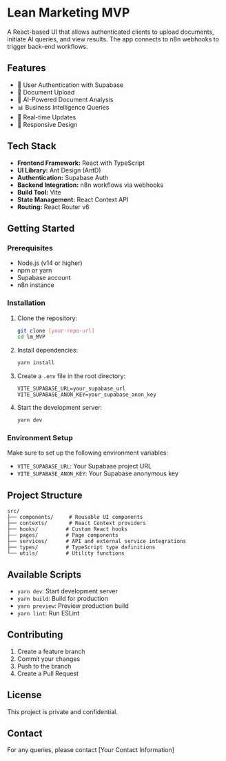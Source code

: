 # Lean Marketing MVP

A React-based UI that allows authenticated clients to upload documents, initiate AI queries, and view results. The app connects to n8n webhooks to trigger back-end workflows.

## Features

- 🔐 User Authentication with Supabase
- 📄 Document Upload
- 🤖 AI-Powered Document Analysis
- 📊 Business Intelligence Queries
- 🔄 Real-time Updates
- 📱 Responsive Design

## Tech Stack

- **Frontend Framework:** React with TypeScript
- **UI Library:** Ant Design (AntD)
- **Authentication:** Supabase Auth
- **Backend Integration:** n8n workflows via webhooks
- **Build Tool:** Vite
- **State Management:** React Context API
- **Routing:** React Router v6

## Getting Started

### Prerequisites

- Node.js (v14 or higher)
- npm or yarn
- Supabase account
- n8n instance

### Installation

1. Clone the repository:
   ```bash
   git clone [your-repo-url]
   cd lm_MVP
   ```

2. Install dependencies:
   ```bash
   yarn install
   ```

3. Create a `.env` file in the root directory:
   ```env
   VITE_SUPABASE_URL=your_supabase_url
   VITE_SUPABASE_ANON_KEY=your_supabase_anon_key
   ```

4. Start the development server:
   ```bash
   yarn dev
   ```

### Environment Setup

Make sure to set up the following environment variables:

- `VITE_SUPABASE_URL`: Your Supabase project URL
- `VITE_SUPABASE_ANON_KEY`: Your Supabase anonymous key

## Project Structure

```
src/
├── components/     # Reusable UI components
├── contexts/       # React Context providers
├── hooks/         # Custom React hooks
├── pages/         # Page components
├── services/      # API and external service integrations
├── types/         # TypeScript type definitions
└── utils/         # Utility functions
```

## Available Scripts

- `yarn dev`: Start development server
- `yarn build`: Build for production
- `yarn preview`: Preview production build
- `yarn lint`: Run ESLint

## Contributing

1. Create a feature branch
2. Commit your changes
3. Push to the branch
4. Create a Pull Request

## License

This project is private and confidential.

## Contact

For any queries, please contact [Your Contact Information]
